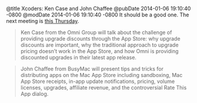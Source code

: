 @title Xcoders: Ken Case and John Chaffee
@pubDate 2014-01-06 19:10:40 -0800
@modDate 2014-01-06 19:10:40 -0800
It should be a good one. The next meeting is <a href="http://seattlexcoders.org/2014/01/06/january-9–app-store-sales-and-discounts.html">this Thursday</a>.

>Ken Case from the Omni Group will talk about the challenge of providing upgrade discounts through the App Store: why upgrade discounts are important, why the traditional approach to upgrade pricing doesn’t work in the App Store, and how Omni is providing discounted upgrades in their latest app release.

>John Chaffee from BusyMac will present tips and tricks for distributing apps on the Mac App Store including sandboxing, Mac App Store receipts, in-app update notifications, pricing, volume licenses, upgrades, affiliate revenue, and the controversial Rate This App dialog.
